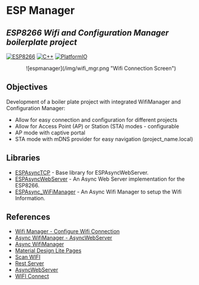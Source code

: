 # ESP Manager

## _ESP8266 Wifi and Configuration Manager boilerplate project_
[![ESP8266](https://img.shields.io/badge/ESP-8266-blue.svg)](https://github.com/esp8266/esp8266-wiki)
[![C++](https://img.shields.io/badge/C-++-blue.svg)]()
[![PlatformIO](https://img.shields.io/badge/Platform-IO-blue.svg)](https://platformio.org/)

<p align="center">
  ![espmanager](/img/wifi_mgr.png "Wifi Connection Screen")
</p>


## Objectives

Development of a boiler plate project with integrated WifiManager and Configuration Manager:

* Allow for easy connection and configuration for different projects
* Allow for Access Point (AP) or Station (STA) modes - configurable
* AP mode with captive portal
* STA mode with mDNS provider for easy navigation (project_name.local)

## Libraries

* [ESPAsyncTCP](https://github.com/me-no-dev/ESPAsyncTCP) - Base library for ESPAsyncWebServer.
* [ESPAsyncWebServer](https://github.com/me-no-dev/ESPAsyncWebServer) - An Async Web Server implementation for the ESP8266.
* [ESPAsync_WiFiManager](https://github.com/khoih-prog/ESPAsync_WiFiManager) - An Async Wifi Manager to setup the Wifi Information.

## References

* [Wifi Manager - Configure Wifi Connection](https://randomnerdtutorials.com/wifimanager-with-esp8266-autoconnect-custom-parameter-and-manage-your-ssid-and-password/)
* [Async WifiManager - AsyncWebServer](https://randomnerdtutorials.com/esp8266-nodemcu-wi-fi-manager-asyncwebserver/)
* [Async WifiManager](https://stonez56.blogspot.com/2021/07/asyncwifimanager-elegantota-esp8266.html)
* [Material Design Lite Pages](https://www.luisllamas.es/material-design-esp8266/)
* [Scan WIFI](https://www.engineersgarage.com/esp8266-post-data-to-thingspeak-server/)
* [Rest Server](https://www.mischianti.org/2020/05/24/rest-server-on-esp8266-and-esp32-get-and-json-formatter-part-2/)
* [AsyncWebServer](https://github.com/me-no-dev/ESPAsyncWebServer#setup-event-source-in-the-browser)
* [WIFI Connect](https://github.com/ryanamaral/wifi-connect-esp8266/tree/master/html-preview)